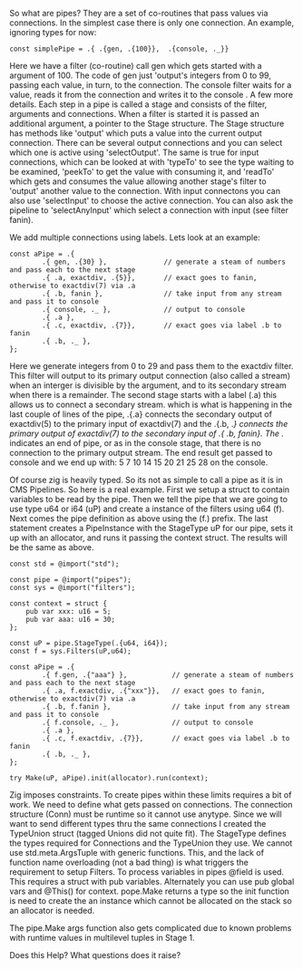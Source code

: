 So what are pipes?  They are a set of co-routines that pass values via connections.  In the simplest case there is only one connection.  An example, ignoring types for now:
```
const simplePipe = .{ .{gen, .{100}},  .{console, ._}}
```
Here we have a filter (co-routine) call gen which gets started with a argument of 100.  The code of gen just 'output's integers from 0 to 99, passing each value, in turn, to the connection.  The console filter waits for a value, reads it  from the connection and writes it to the console .   A few more details.  Each step in a pipe is called a stage and consists of the filter, arguments and connections.  When a filter is started it is passed an additional argument, a pointer to the Stage structure.  The Stage structure has methods like 'output' which puts a value into the current output connection.  There can be several output connections and you can select which one is active using 'selectOutput'.  The same is true for input connections, which can be looked at with 'typeTo' to see the type waiting to be examined, 'peekTo' to get the value with consuming  it, and 'readTo' which gets and consumes the value allowing another stage's filter to 'output' another value to the connection.  With input connectons you can also use 'selectInput' to choose the active connection.  You can also ask the pipeline to 'selectAnyInput' which select a connection with input (see filter fanin).

We add multiple connections using labels.  Lets look at an example:
```
const aPipe = .{ 
        .{ gen, .{30} },              // generate a steam of numbers and pass each to the next stage
        .{ .a, exactdiv, .{5}},       // exact goes to fanin, otherwise to exactdiv(7) via .a
        .{ .b, fanin },               // take input from any stream and pass it to console
        .{ console, ._ },             // output to console
        .{ .a },
        .{ .c, exactdiv, .{7}},       // exact goes via label .b to fanin
        .{ .b, ._ },
};
```
Here we generate integers from 0 to 29 and pass them to the exactdiv filter.  This filter will output to its primary output connection (also called a stream) when an interger is divisible by the argument, and to its secondary stream when there is a remainder.  The second stage starts with a label (.a) this allows us to connect a secondary stream.  which is what is happening in the last couple  of lines of the pipe, .{.a} connects the secondary output of exactdiv(5) to the primary input of exactdiv(7) and the .{.b, ._} connects the primary output of exactdiv(7) to the secondary input of .{ .b, fanin}.  The ._  indicates an end of pipe, or as in the console stage, that there is no connection to the primary output stream.  The end result get passed to console and we end up with: 5 7 10 14 15 20 21 25 28 on the console.

Of course zig is heavily typed.  So its not as simple to call a pipe as it is in CMS Pipelines.  So here is a real example.  First we setup a struct to contain variables to be read by the pipe.  Then we tell the pipe that we are going to use type u64 or i64 (uP) and create a instance of the filters using u64 (f).  Next comes the pipe definition as above using the (f.) prefix.  The last statement creates a PipeInstance with the StageType uP for our pipe, sets it up with an allocator, and runs it passing the context struct.   The results will be the same as above.
```
const std = @import("std");

const pipe = @import("pipes");
const sys = @import("filters");

const context = struct {
    pub var xxx: u16 = 5;
    pub var aaa: u16 = 30;
};

const uP = pipe.StageType(.{u64, i64});
const f = sys.Filters(uP,u64);

const aPipe = .{ 
        .{ f.gen, .{"aaa"} },           // generate a steam of numbers and pass each to the next stage
        .{ .a, f.exactdiv, .{"xxx"}},   // exact goes to fanin, otherwise to exactdiv(7) via .a
        .{ .b, f.fanin },               // take input from any stream and pass it to console
        .{ f.console, ._ },             // output to console
        .{ .a },
        .{ .c, f.exactdiv, .{7}},       // exact goes via label .b to fanin
        .{ .b, ._ },
};

try Make(uP, aPipe).init(allocator).run(context);
```
Zig imposes constraints.  To create pipes within these limits requires a bit of work.  We need to define what gets passed on connections.  The connection structure (Conn) must be runtime so it cannot use anytype.  Since we will want to send different types thru the same connections I created the TypeUnion struct (tagged Unions did not quite fit).   The StageType defines the types required for Connections and the TypeUnion they use.  We cannot use std.meta.ArgsTuple with generic functions.  This, and the lack of function name overloading (not a bad thing) is what triggers the requirement to setup Filters.  To process variables in pipes @field is used.  This requires a struct with pub variables.  Alternately you can use pub global vars and @This() for context.   pope.Make returns a type so the init function is need to create the an instance which cannot be allocated on the stack so an allocator is needed.

The pipe.Make args function also gets complicated due to known problems with runtime values in multilevel tuples in Stage 1.

Does this Help?  What questions does it raise?
